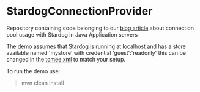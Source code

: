 # StardogConnectionProvider
Repository containing code belonging to our [blog article](https://blog.netage.nl/using-the-stardog-connection-pool-in-a-java-container/) about connection pool usage with Stardog in Java Application servers

The demo assumes that Stardog is running at localhost and has a store available named 'mystore' with credential 'guest':'readonly' this can be changed in the [tomee.xml](tomee/src/main/tomee/conf/tomee.xml) to match your setup.

To run the demo use:
> mvn clean install
